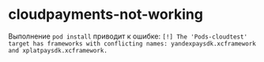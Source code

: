 # cloudpayments-not-working

Выполнение `pod install` приводит к ошибке:
`[!] The 'Pods-cloudtest' target has frameworks with conflicting names: yandexpaysdk.xcframework and xplatpaysdk.xcframework.`
